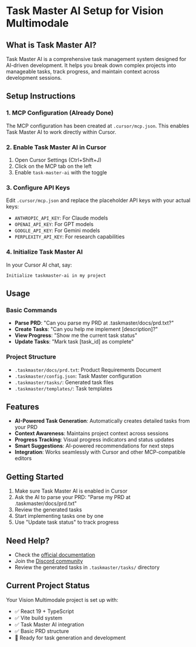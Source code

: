 # Task Master AI Setup for Vision Multimodale

## What is Task Master AI?

Task Master AI is a comprehensive task management system designed for AI-driven development. It helps you break down complex projects into manageable tasks, track progress, and maintain context across development sessions.

## Setup Instructions

### 1. MCP Configuration (Already Done)

The MCP configuration has been created at `.cursor/mcp.json`. This enables Task Master AI to work directly within Cursor.

### 2. Enable Task Master AI in Cursor

1. Open Cursor Settings (Ctrl+Shift+J)
2. Click on the MCP tab on the left
3. Enable `task-master-ai` with the toggle

### 3. Configure API Keys

Edit `.cursor/mcp.json` and replace the placeholder API keys with your actual keys:

- `ANTHROPIC_API_KEY`: For Claude models
- `OPENAI_API_KEY`: For GPT models
- `GOOGLE_API_KEY`: For Gemini models
- `PERPLEXITY_API_KEY`: For research capabilities

### 4. Initialize Task Master AI

In your Cursor AI chat, say:

```
Initialize taskmaster-ai in my project
```

## Usage

### Basic Commands

- **Parse PRD**: "Can you parse my PRD at .taskmaster/docs/prd.txt?"
- **Create Tasks**: "Can you help me implement [description]?"
- **View Progress**: "Show me the current task status"
- **Update Tasks**: "Mark task [task_id] as complete"

### Project Structure

- `.taskmaster/docs/prd.txt`: Product Requirements Document
- `.taskmaster/config.json`: Task Master configuration
- `.taskmaster/tasks/`: Generated task files
- `.taskmaster/templates/`: Task templates

## Features

- **AI-Powered Task Generation**: Automatically creates detailed tasks from your PRD
- **Context Awareness**: Maintains project context across sessions
- **Progress Tracking**: Visual progress indicators and status updates
- **Smart Suggestions**: AI-powered recommendations for next steps
- **Integration**: Works seamlessly with Cursor and other MCP-compatible editors

## Getting Started

1. Make sure Task Master AI is enabled in Cursor
2. Ask the AI to parse your PRD: "Parse my PRD at .taskmaster/docs/prd.txt"
3. Review the generated tasks
4. Start implementing tasks one by one
5. Use "Update task status" to track progress

## Need Help?

- Check the [official documentation](https://docs.task-master.dev)
- Join the [Discord community](https://discord.gg/taskmasterai)
- Review the generated tasks in `.taskmaster/tasks/` directory

## Current Project Status

Your Vision Multimodale project is set up with:

- ✅ React 19 + TypeScript
- ✅ Vite build system
- ✅ Task Master AI integration
- ✅ Basic PRD structure
- 🔄 Ready for task generation and development














